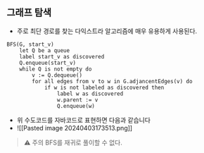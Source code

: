 

## 그래프 탐색
- 주로 최단 경로를 찾는 다익스트라 알고리즘에 매우 유용하게 사용된다. 
```
BFS(G, start_v) 
	let Q be a queue
	label start_v as discovered
	Q.enqueue(start_v)
	while Q is not empty do
		v := Q.dequeue()
		for all edges from v to w in G.adjancentEdges(v) do
			if w is not labeled as discovered then
				label w as discovered 
				w.parent := v
				Q.enqueue(w)
```
- 위 수도코드를 자바코드로 표현하면 다음과 같습니다 
- ![[Pasted image 20240403173513.png]]

> ⚠ 주의
> BFS를 재귀로 풀이할 수 없다.